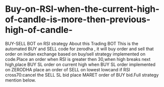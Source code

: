 # Buy-on-RSI-when-the-current-high-of-candle-is-more-then-previous-high-of-candle-
BUY-SELL BOT on RSI strategy About this Trading BOT This is the automated BUY and SELL code for zerodha , it will buy order and sell that order on indian exchange based on buy/sell strategy implemented on code.Place an order when RSI is greater then 30,when high breaks next high,place BUY SL order on current high when BUY SL order implemented on ZERODHA place an order of SELL on lowest lowcand if RSI cross70:cancel the SELL SL bid place MARET order of BUY bid.Full strategy mention below.

